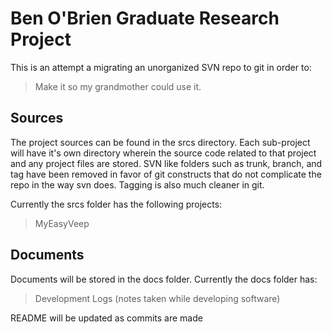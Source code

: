 Ben O'Brien Graduate Research Project
======================================

This is an attempt a migrating an unorganized SVN repo to git in order to:
>Make it so my grandmother could use it.

Sources
-------------------------------------
The project sources can be found in the srcs directory. Each sub-project will have it's own directory wherein the source code related to that project and any project files are stored. SVN like folders such as trunk, branch, and tag have been removed in favor of git constructs that do not complicate the repo in the way svn does. Tagging is also much cleaner in git.

Currently the srcs folder has the following projects:
> MyEasyVeep

Documents
------------------------------------
Documents will be stored in the docs folder.
Currently the docs folder has:
> Development Logs (notes taken while developing software)


README will be updated as commits are made
